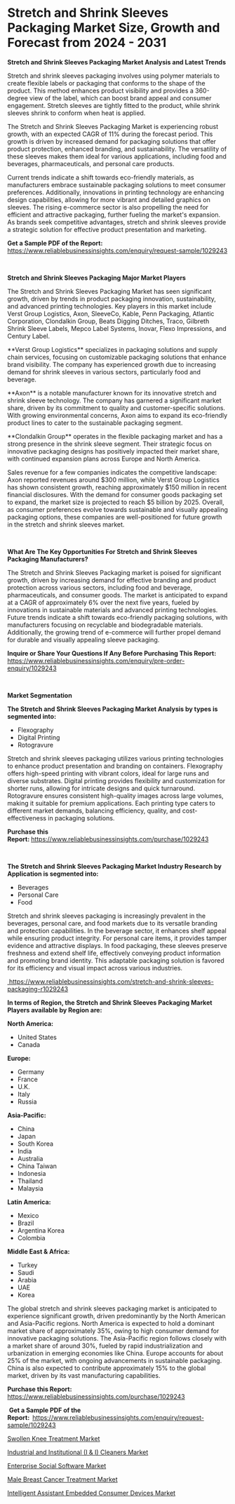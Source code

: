 <p><h1>Stretch and Shrink Sleeves Packaging Market Size, Growth and Forecast from 2024 - 2031</h1></p><p><strong>Stretch and Shrink Sleeves Packaging Market Analysis and Latest Trends</strong></p>
<p><p>Stretch and shrink sleeves packaging involves using polymer materials to create flexible labels or packaging that conforms to the shape of the product. This method enhances product visibility and provides a 360-degree view of the label, which can boost brand appeal and consumer engagement. Stretch sleeves are tightly fitted to the product, while shrink sleeves shrink to conform when heat is applied.</p><p>The Stretch and Shrink Sleeves Packaging Market is experiencing robust growth, with an expected CAGR of 11% during the forecast period. This growth is driven by increased demand for packaging solutions that offer product protection, enhanced branding, and sustainability. The versatility of these sleeves makes them ideal for various applications, including food and beverages, pharmaceuticals, and personal care products.</p><p>Current trends indicate a shift towards eco-friendly materials, as manufacturers embrace sustainable packaging solutions to meet consumer preferences. Additionally, innovations in printing technology are enhancing design capabilities, allowing for more vibrant and detailed graphics on sleeves. The rising e-commerce sector is also propelling the need for efficient and attractive packaging, further fueling the market's expansion. As brands seek competitive advantages, stretch and shrink sleeves provide a strategic solution for effective product presentation and marketing.</p></p>
<p><strong>Get a Sample PDF of the Report:&nbsp;</strong> <a href="https://www.reliablebusinessinsights.com/enquiry/request-sample/1029243">https://www.reliablebusinessinsights.com/enquiry/request-sample/1029243</a></p>
<p>&nbsp;</p>
<p><strong>Stretch and Shrink Sleeves Packaging Major Market Players</strong></p>
<p><p>The Stretch and Shrink Sleeves Packaging Market has seen significant growth, driven by trends in product packaging innovation, sustainability, and advanced printing technologies. Key players in this market include Verst Group Logistics, Axon, SleeveCo, Kable, Penn Packaging, Atlantic Corporation, Clondalkin Group, Beats Digging Ditches, Traco, Gilbreth Shrink Sleeve Labels, Mepco Label Systems, Inovar, Flexo Impressions, and Century Label.</p><p>**Verst Group Logistics** specializes in packaging solutions and supply chain services, focusing on customizable packaging solutions that enhance brand visibility. The company has experienced growth due to increasing demand for shrink sleeves in various sectors, particularly food and beverage.</p><p>**Axon** is a notable manufacturer known for its innovative stretch and shrink sleeve technology. The company has garnered a significant market share, driven by its commitment to quality and customer-specific solutions. With growing environmental concerns, Axon aims to expand its eco-friendly product lines to cater to the sustainable packaging segment.</p><p>**Clondalkin Group** operates in the flexible packaging market and has a strong presence in the shrink sleeve segment. Their strategic focus on innovative packaging designs has positively impacted their market share, with continued expansion plans across Europe and North America.</p><p>Sales revenue for a few companies indicates the competitive landscape: Axon reported revenues around $300 million, while Verst Group Logistics has shown consistent growth, reaching approximately $150 million in recent financial disclosures. With the demand for consumer goods packaging set to expand, the market size is projected to reach $5 billion by 2025. Overall, as consumer preferences evolve towards sustainable and visually appealing packaging options, these companies are well-positioned for future growth in the stretch and shrink sleeves market.</p></p>
<p>&nbsp;</p>
<p><strong>What Are The Key Opportunities For Stretch and Shrink Sleeves Packaging Manufacturers?</strong></p>
<p><p>The Stretch and Shrink Sleeves Packaging market is poised for significant growth, driven by increasing demand for effective branding and product protection across various sectors, including food and beverage, pharmaceuticals, and consumer goods. The market is anticipated to expand at a CAGR of approximately 6% over the next five years, fueled by innovations in sustainable materials and advanced printing technologies. Future trends indicate a shift towards eco-friendly packaging solutions, with manufacturers focusing on recyclable and biodegradable materials. Additionally, the growing trend of e-commerce will further propel demand for durable and visually appealing sleeve packaging.</p></p>
<p><strong>Inquire or Share Your Questions If Any Before Purchasing This Report:</strong> <a href="https://www.reliablebusinessinsights.com/enquiry/pre-order-enquiry/1029243">https://www.reliablebusinessinsights.com/enquiry/pre-order-enquiry/1029243</a></p>
<p>&nbsp;</p>
<p><strong>Market Segmentation</strong></p>
<p><strong>The Stretch and Shrink Sleeves Packaging Market Analysis by types is segmented into:</strong></p>
<p><ul><li>Flexography</li><li>Digital Printing</li><li>Rotogravure</li></ul></p>
<p><p>Stretch and shrink sleeves packaging utilizes various printing technologies to enhance product presentation and branding on containers. Flexography offers high-speed printing with vibrant colors, ideal for large runs and diverse substrates. Digital printing provides flexibility and customization for shorter runs, allowing for intricate designs and quick turnaround. Rotogravure ensures consistent high-quality images across large volumes, making it suitable for premium applications. Each printing type caters to different market demands, balancing efficiency, quality, and cost-effectiveness in packaging solutions.</p></p>
<p><strong>Purchase this Report:&nbsp;</strong><a href="https://www.reliablebusinessinsights.com/purchase/1029243">https://www.reliablebusinessinsights.com/purchase/1029243</a></p>
<p>&nbsp;</p>
<p><strong>The Stretch and Shrink Sleeves Packaging Market Industry Research by Application is segmented into:</strong></p>
<p><ul><li>Beverages</li><li>Personal Care</li><li>Food</li></ul></p>
<p><p>Stretch and shrink sleeves packaging is increasingly prevalent in the beverages, personal care, and food markets due to its versatile branding and protection capabilities. In the beverage sector, it enhances shelf appeal while ensuring product integrity. For personal care items, it provides tamper evidence and attractive displays. In food packaging, these sleeves preserve freshness and extend shelf life, effectively conveying product information and promoting brand identity. This adaptable packaging solution is favored for its efficiency and visual impact across various industries.</p></p>
<p><a href="https://www.reliablebusinessinsights.com/stretch-and-shrink-sleeves-packaging-r1029243">&nbsp;https://www.reliablebusinessinsights.com/stretch-and-shrink-sleeves-packaging-r1029243</a></p>
<p><strong>In terms of Region, the Stretch and Shrink Sleeves Packaging Market Players available by Region are:</strong></p>
<p>
    <p> <strong> North America: </strong>
        <ul>
            <li>United States</li>
            <li>Canada</li>
        </ul>
        </p> 
    <p> <strong> Europe: </strong>
        <ul>
            <li>Germany</li>
            <li>France</li>
            <li>U.K.</li>
            <li>Italy</li>
            <li>Russia</li>
        </ul>
        </p> 
    <p> <strong> Asia-Pacific: </strong>
        <ul>
            <li>China</li>
            <li>Japan</li>
            <li>South Korea</li>
            <li>India</li>
            <li>Australia</li>
            <li>China Taiwan</li>
            <li>Indonesia</li>
            <li>Thailand</li>
            <li>Malaysia</li>
        </ul>
        </p> 
    <p> <strong> Latin America: </strong>
        <ul>
            <li>Mexico</li>
            <li>Brazil</li>
            <li>Argentina Korea</li>
            <li>Colombia</li>
        </ul>
        </p> 
    <p> <strong> Middle East & Africa: </strong>
        <ul>
            <li>Turkey</li>
            <li>Saudi</li>
            <li>Arabia</li>
            <li>UAE</li>
            <li>Korea</li>
        </ul>
    </p>
    </p>
<p><p>The global stretch and shrink sleeves packaging market is anticipated to experience significant growth, driven predominantly by the North American and Asia-Pacific regions. North America is expected to hold a dominant market share of approximately 35%, owing to high consumer demand for innovative packaging solutions. The Asia-Pacific region follows closely with a market share of around 30%, fueled by rapid industrialization and urbanization in emerging economies like China. Europe accounts for about 25% of the market, with ongoing advancements in sustainable packaging. China is also expected to contribute approximately 15% to the global market, driven by its vast manufacturing capabilities.</p></p>
<p><strong>Purchase this Report: </strong><a href="https://www.reliablebusinessinsights.com/purchase/1029243">https://www.reliablebusinessinsights.com/purchase/1029243</a></p>
<p>&nbsp;<strong>Get a Sample PDF of the Report:&nbsp;&nbsp;</strong><a href="https://www.reliablebusinessinsights.com/enquiry/request-sample/1029243">https://www.reliablebusinessinsights.com/enquiry/request-sample/1029243</a></p>
<p><strong></strong></p>
<p><p><a href="https://www.linkedin.com/pulse/evaluating-global-swollen-knee-treatment-market-trends-growth-yttrc?trackingId=Vi7vrtQ2TRexjhSVMqZi3g%3D%3D">Swollen Knee Treatment Market</a></p><p><a href="https://github.com/angelajermaine/Market-Research-Report-List-5/blob/main/industrial-and-institutional-i-i-cleaners-market.md">Industrial and Institutional (I & I) Cleaners Market</a></p><p><a href="https://www.linkedin.com/pulse/enterprise-social-software-market-outlook-forecast-from-muj1f?trackingId=FGq1Jd3YQWKojOuH8WMJJw%3D%3D">Enterprise Social Software Market</a></p><p><a href="https://www.linkedin.com/pulse/navigating-global-male-breast-cancer-treatment-market-cq5ec?trackingId=7lrBN9gxQqeBm3vuQKZzYA%3D%3D">Male Breast Cancer Treatment Market</a></p><p><a href="https://github.com/hrhzhypq19/Market-Research-Report-List-1/blob/main/intelligent-assistant-embedded-consumer-devices-market.md">Intelligent Assistant Embedded Consumer Devices Market</a></p></p>